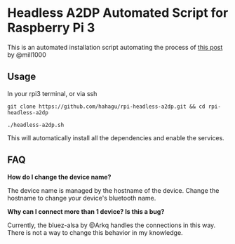 # Headless A2DP Automated Script for Raspberry Pi 3
This is an automated installation script automating the process of [this post](https://gist.github.com/mill1000/74c7473ee3b4a5b13f6325e9994ff84c) by @mill1000

## Usage
In your rpi3 terminal, or via ssh

`git clone https://github.com/hahagu/rpi-headless-a2dp.git && cd rpi-headless-a2dp`

`./headless-a2dp.sh`

This will automatically install all the dependencies and enable the services.

## FAQ
<b>How do I change the device name?</b>

The device name is managed by the hostname of the device. Change the hostname to change your device's bluetooth name.


<b>Why can I connect more than 1 device? Is this a bug?</b>

Currently, the bluez-alsa by @Arkq handles the connections in this way. There is not a way to change this behavior in my knowledge.
